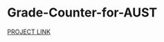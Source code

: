 # Grade-Counter-for-AUST

<a href="https://drive.google.com/open?id=1VaFsO5P3aUxxQu1pKdWtgMPTd2Okvh42" target="_blank"> PROJECT LINK </a> 

